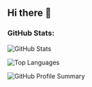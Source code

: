 ## Hi there 👋
### GitHub Stats:

![GitHub Stats](https://github-readme-stats.vercel.app/api?username=Lokendra-111&show_icons=true&theme=radical)

![Top Languages](https://github-readme-stats.vercel.app/api/top-langs/?username=Lokendra-111&layout=compact&theme=radical)

![GitHub Profile Summary](https://github-profile-summary-cards.vercel.app/api/cards/profile-details?username=Lokendra-111&theme=radical)


<!--
**Lokendra-111/Lokendra-111** is a ✨ _special_ ✨ repository because its `README.md` (this file) appears on your GitHub profile.

Here are some ideas to get you started:

- 🔭 I’m currently working on ...
- 🌱 I’m currently learning ...
- 👯 I’m looking to collaborate on ...
- 🤔 I’m looking for help with ...
- 💬 Ask me about ...
- 📫 How to reach me: ...
- 😄 Pronouns: ...
- ⚡ Fun fact: ...
-->
